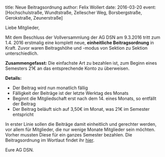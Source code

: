 title: Neue Beitragsordnung
author: Felix Wollert
date: 2016-03-20
event: [Hochschulstraße, Wundtstraße, Zellescher Weg, Borsbergstraße, Gerokstraße, Zeunerstraße]

Liebe Mitglieder,

Mit dem Beschluss der Vollversammlung der AG DSN am 9.3.2016 tritt zum
1.4. 2016 erstmalig eine komplett neue, **einheitliche
Beitragsordnung** in Kraft. Zuvor waren Beitragshöhe und -modus von
Sektion zu Sektion unterschiedlich.

**Zusammengefasst:** Die einfachste Art zu bezahlen ist, zum Beginn eines
Semesters 21€ an das entsprechende Konto zu überweisen.

**Details:**

- Der Beitrag wird nun monatlich fällig
- Fälligkeit der Beiträge ist der letzte Werktag des Monats
- Beginnt die Mitgliedschaft erst nach dem 14. eines Monats, so
  entfällt der Beitrag
- Der Beitrag beläuft sich auf 3,50€ im Monat, was 21€ im Semester
  entspricht

In erster Linie sollen die Beiträge damit einheitlich und gerechter
werden, vor allem für Mitglieder, die nur wenige Monate Mitglieder sein möchten.  Vorher mussten Diese für ein ganzes Semester bezahlen.  Die
Beitragsordnung im Wortlaut findet ihr
[hier](/documents/legal/beitragsordnung.pdf).

Eure AG DSN.
